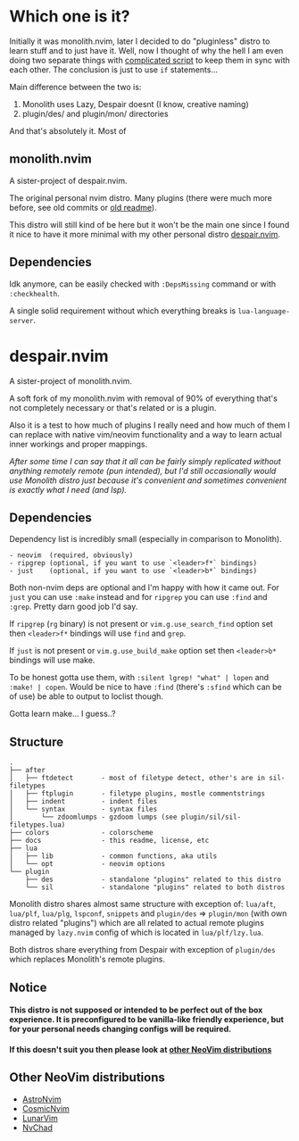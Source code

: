 # Which one is it?

Initially it was monolith.nvim, later I decided to do "pluginless" distro to learn stuff and to just have it. Well, now I thought of why the hell I am even doing two separate things with [complicated script](https://github.com/al1-ce/dotfiles/blob/master/.dotfiles/scripts/nvim-sync-distros) to keep them in sync with each other. The conclusion is just to use `if` statements...

Main difference between the two is:
1. Monolith uses Lazy, Despair doesnt (I know, creative naming)
2. plugin/des/ and plugin/mon/ directories

And that's absolutely it. Most of 

## monolith.nvim

A sister-project of despair.nvim.

The original personal nvim distro. Many plugins (there were much more before, see old commits or [old readme](OLD-README.md)).

This distro will still kind of be here but it won't be the main one since I found it nice to have it more minimal with my other personal distro [despair.nvim](https://github.com/al1-ce/despair.nvim).

## Dependencies

Idk anymore, can be easily checked with `:DepsMissing` command or with `:checkhealth`.

A single solid requirement without which everything breaks is `lua-language-server`.

# despair.nvim

A sister-project of monolith.nvim.

A soft fork of my monolith.nvim with removal of 90% of everything that's not completely necessary or that's related or is a plugin.

Also it is a test to how much of plugins I really need and how much of them I can replace with native vim/neovim functionality and a way to learn actual inner workings and proper mappings.

*After some time I can say that it all can be fairly simply replicated without anything remotely remote (pun intended), but I'd still occasionally would use Monolith distro just because it's convenient and sometimes convenient is exactly what I need (and lsp).*

## Dependencies

Dependency list is incredibly small (especially in comparison to Monolith).

```
- neovim  (required, obviously)
- ripgrep (optional, if you want to use `<leader>f*` bindings)
- just    (optional, if you want to use `<leader>b*` bindings)
```

Both non-nvim deps are optional and I'm happy with how it came out. For `just` you can use `:make` instead and for `ripgrep` you can use `:find` and `:grep`. Pretty darn good job I'd say.

If `ripgrep` (`rg` binary) is not present or `vim.g.use_search_find` option set then `<leader>f*` bindings will use `find` and `grep`.

If `just` is not present or `vim.g.use_build_make` option set then `<leader>b*` bindings will use make.

To be honest gotta use them, with `:silent lgrep! "what" | lopen` and `:make! | copen`. Would be nice to have `:find` (there's `:sfind` which can be of use) be able to output to loclist though.

Gotta learn make... I guess..?

## Structure

```
.
├── after
│   ├── ftdetect       - most of filetype detect, other's are in sil-filetypes
│   ├── ftplugin       - filetype plugins, mostle commentstrings
│   ├── indent         - indent files
│   └── syntax         - syntax files
│       └── zdoomlumps - gzdoom lumps (see plugin/sil/sil-filetypes.lua)
├── colors             - colorscheme
├── docs               - this readme, license, etc
├── lua
│   ├── lib            - common functions, aka utils
│   └── opt            - neovim options
└── plugin
    ├── des            - standalone "plugins" related to this distro
    └── sil            - standalone "plugins" related to both distros
```

Monolith distro shares almost same structure with exception of: `lua/aft`, `lua/plf`, `lua/plg`, `lspconf`, `snippets` and `plugin/des` => `plugin/mon` (with own distro related "plugins") which are all related to actual remote plugins managed by `lazy.nvim` config of which is located in `lua/plf/lzy.lua`.

Both distros share everything from Despair with exception of `plugin/des` which replaces Monolith's remote plugins.

## Notice

#### This distro is not supposed or intended to be perfect out of the box experience. It is preconfigured to be vanilla-like friendly experience, but for your personal needs changing configs will be required.
#### If this doesn't suit you then please look at [other NeoVim distributions](#other-neovim-distributions)

## Other NeoVim distributions
- [AstroNvim](https://github.com/AstroNvim/AstroNvim)
- [CosmicNvim](https://github.com/CosmicNvim/CosmicNvim)
- [LunarVim](https://github.com/LunarVim/LunarVim)
- [NvChad](https://github.com/NvChad/NvChad)
